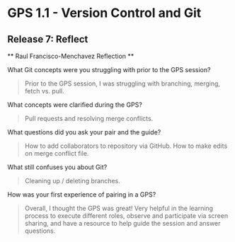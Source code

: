 # GPS 1.1 - Version Control and Git
## Release 7: Reflect

** Raul Francisco-Menchavez Reflection ** 

What Git concepts were you struggling with prior to the GPS session?
> Prior to the GPS session, I was struggling with branching, merging, fetch vs. pull.

What concepts were clarified during the GPS?
> Pull requests and resolving merge conflicts. 

What questions did you ask your pair and the guide?
> How to add collaborators to repository via GitHub.
> How to make edits on merge conflict file. 

What still confuses you about Git?
> Cleaning up / deleting branches.

How was your first experience of pairing in a GPS?
> Overall, I thought the GPS was great! Very helpful in the learning process to execute different roles, observe and participate via screen sharing, and have a resource to help guide the session and answer questions.